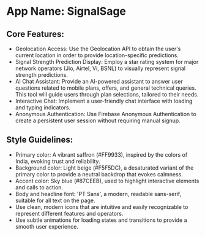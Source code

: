 # **App Name**: SignalSage

## Core Features:

- Geolocation Access: Use the Geolocation API to obtain the user's current location in order to provide location-specific predictions.
- Signal Strength Prediction Display: Employ a star rating system for major network operators (Jio, Airtel, Vi, BSNL) to visually represent signal strength predictions.
- AI Chat Assistant: Provide an AI-powered assistant to answer user questions related to mobile plans, offers, and general technical queries.  This tool will guide users through plan selections, tailored to their needs.
- Interactive Chat: Implement a user-friendly chat interface with loading and typing indicators.
- Anonymous Authentication: Use Firebase Anonymous Authentication to create a persistent user session without requiring manual signup.

## Style Guidelines:

- Primary color: A vibrant saffron (#FF9933), inspired by the colors of India, evoking trust and reliability.
- Background color: Light beige (#F5F5DC), a desaturated variant of the primary color to provide a neutral backdrop that evokes calmness.
- Accent color: Sky blue (#87CEEB), used to highlight interactive elements and calls to action.
- Body and headline font: 'PT Sans', a modern, readable sans-serif, suitable for all text on the page.
- Use clean, modern icons that are intuitive and easily recognizable to represent different features and operators.
- Use subtle animations for loading states and transitions to provide a smooth user experience.